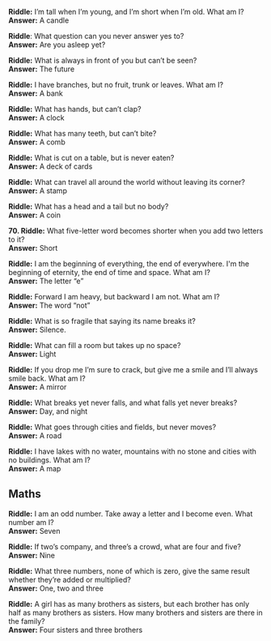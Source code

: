 **Riddle:** I’m tall when I’m young, and I’m short when I’m old. What am I?  
**Answer:** A candle

**Riddle**: What question can you never answer yes to?  
**Answer:** Are you asleep yet?

**Riddle:** What is always in front of you but can’t be seen?  
**Answer:** The future

**Riddle:** I have branches, but no fruit, trunk or leaves. What am I?  
**Answer:** A bank

**Riddle:** What has hands, but can’t clap?  
**Answer:** A clock

**Riddle:** What has many teeth, but can’t bite?  
**Answer:** A comb

**Riddle:** What is cut on a table, but is never eaten?  
**Answer:** A deck of cards

**Riddle:** What can travel all around the world without leaving its corner?  
**Answer:** A stamp

**Riddle:** What has a head and a tail but no body?  
**Answer:** A coin

**70. Riddle:** What five-letter word becomes shorter when you add two letters to it?  
**Answer:** Short

**Riddle:** I am the beginning of everything, the end of everywhere. I'm the beginning of eternity, the end of time and space. What am I?  
**Answer:** The letter “e”

**Riddle:** Forward I am heavy, but backward I am not. What am I?  
**Answer:** The word “not”

**Riddle:** What is so fragile that saying its name breaks it?  
**Answer:** Silence.

**Riddle:** What can fill a room but takes up no space?  
**Answer:** Light

**Riddle:** If you drop me I’m sure to crack, but give me a smile and I’ll always smile back. What am I?  
**Answer:** A mirror

**Riddle:** What breaks yet never falls, and what falls yet never breaks?  
**Answer:** Day, and night

**Riddle:** What goes through cities and fields, but never moves?  
**Answer:** A road

**Riddle:** I have lakes with no water, mountains with no stone and cities with no buildings. What am I?  
**Answer:** A map


## Maths
**Riddle:** I am an odd number. Take away a letter and I become even. What number am I?  
**Answer:** Seven

**Riddle:** If two’s company, and three’s a crowd, what are four and five?  
**Answer:** Nine

**Riddle:** What three numbers, none of which is zero, give the same result whether they’re added or multiplied?  
**Answer:** One, two and three

**Riddle:** A girl has as many brothers as sisters, but each brother has only half as many brothers as sisters. How many brothers and sisters are there in the family?  
**Answer:** Four sisters and three brothers
